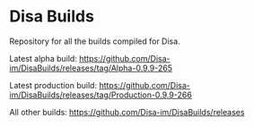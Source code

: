 # Disa Builds

Repository for all the builds compiled for Disa.

Latest alpha build: https://github.com/Disa-im/DisaBuilds/releases/tag/Alpha-0.9.9-265

Latest production build: https://github.com/Disa-im/DisaBuilds/releases/tag/Production-0.9.9-266

All other builds: https://github.com/Disa-im/DisaBuilds/releases
